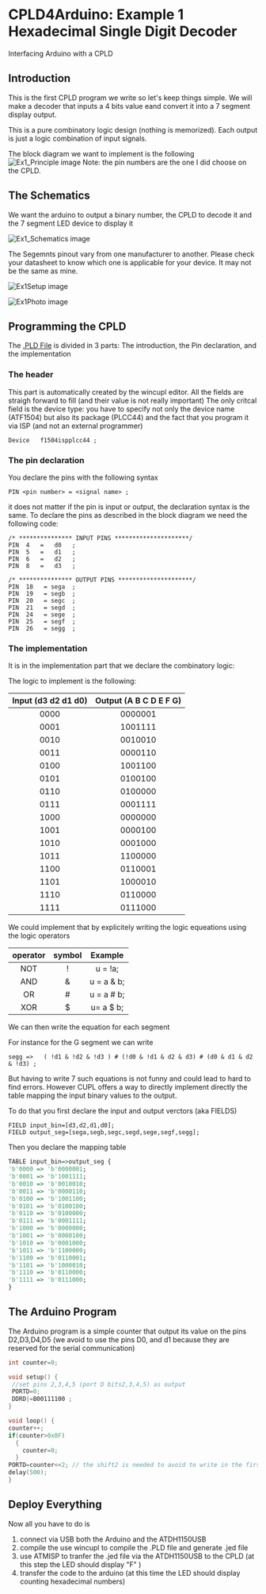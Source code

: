 # CPLD4Arduino: Example 1 Hexadecimal Single Digit Decoder
Interfacing Arduino with a CPLD
## Introduction

This is the first CPLD program we write so let's keep things simple.
We will make a decoder that inputs a 4 bits value eand convert it into a 7 segment display output.

This is a pure combinatory logic design (nothing is memorized). Each output is just a logic combination of input signals.

The block diagram we want to implement is the following
![Ex1_Principle image](/images/Ex1_Principle.png)
Note: the pin numbers are the one I did choose on the CPLD.

## The Schematics

We want the arduino to output a binary number, the CPLD to decode it and the 7 segment LED device to display it

![Ex1_Schematics image](/images/Ex1_Schematics.png)

The Segemnts pinout vary from one manufacturer to another. Please check your datasheet to know which one is applicable for your device. It may not be the same as mine.

![Ex1Setup image](/images/Ex1Setup.png)

![Ex1Photo image](/images/Ex1Photo.jpg)
## Programming the CPLD

The [.PLD File](/EX1_CPLD_hexDisplay/CPLD_hexDisplay.PLD) is divided in 3 parts:
The introduction, the Pin declaration, and the implementation

### The header

This part is automatically created by the wincupl editor.
All the fields are straigh forward to fill (and their value is not really important)
The only critcal field is the device type: you have to specify not only the device name (ATF1504) but also its package (PLCC44) and the fact that you program it via ISP (and not an external programmer)

```
Device   f1504ispplcc44 ;
```


### The pin declaration
You declare the pins with the following syntax
```
PIN <pin number> = <signal name> ;
```

it does not matter if the pin is input or output, the declaration syntax is the same. To declare the pins as described in the block diagram we need the following code:

```
/* *************** INPUT PINS *********************/
PIN  4   =   d0   ; 
PIN  5   =   d1   ; 
PIN  6   =   d2   ; 
PIN  8   =   d3   ; 

/* *************** OUTPUT PINS *********************/
PIN  18   = sega  ; 
PIN  19   = segb  ; 
PIN  20   = segc  ; 
PIN  21   = segd  ; 
PIN  24   = sege  ; 
PIN  25   = segf  ; 
PIN  26   = segg  ; 
```



### The implementation

It is in the implementation part that we declare the combinatory logic:

The logic to implement is the following:


|Input (d3 d2 d1 d0) | Output (A B C D E F G) |
| :---: | :---: |
|0000  |0000001|
|0001  |1001111|
|0010  |0010010|
|0011  |0000110|
|0100  |1001100|
|0101  |0100100|
|0110  |0100000|
|0111  |0001111|
|1000  |0000000|
|1001  |0000100|
|1010  |0001000|
|1011  |1100000|
|1100  |0110001|
|1101  |1000010|
|1110  |0110000|
|1111  |0111000|

We could implement that by explicitely writing the logic equeations using the logic operators

| operator | symbol | Example |
| :---: | :---:| :---: |
| NOT | ! | u = !a; |
| AND | & | u = a & b; |
| OR | # | u = a # b; |
| XOR | $ | u= a $ b; |

We can then write the equation for each segment

For instance for the G segment we can write
```
segg =>   ( !d1 & !d2 & !d3 ) # (!d0 & !d1 & d2 & d3) # (d0 & d1 & d2 & !d3) ;
```

But having to write 7 such equations is not funny and could lead to hard to find errors.
However CUPL offers a way to directly implement directly the table mapping the input binary values to the output.

To do that you first declare the input and output verctors (aka FIELDS)
```
FIELD input_bin=[d3,d2,d1,d0];
FIELD output_seg=[sega,segb,segc,segd,sege,segf,segg];
```
Then you declare the mapping table

```vhdl
TABLE input_bin=>output_seg {
'b'0000 => 'b'0000001;
'b'0001 => 'b'1001111;
'b'0010 => 'b'0010010;
'b'0011 => 'b'0000110;
'b'0100 => 'b'1001100;
'b'0101 => 'b'0100100;
'b'0110 => 'b'0100000;
'b'0111 => 'b'0001111;
'b'1000 => 'b'0000000;
'b'1001 => 'b'0000100;
'b'1010 => 'b'0001000;
'b'1011 => 'b'1100000;
'b'1100 => 'b'0110001;
'b'1101 => 'b'1000010;
'b'1110 => 'b'0110000;
'b'1111 => 'b'0111000;
}
```


## The Arduino Program

The Arduino program is a simple counter that output its value on the pins D2,D3,D4,D5
(we avoid to use the pins D0, and d1 because they are reserved for the serial communication)

```C
int counter=0;

void setup() {
 //set pins 2,3,4,5 (port D bits2,3,4,5) as output
 PORTD=0;
 DDRD|=B00111100 ; 
}

void loop() {
counter++;
if(counter>0x0F)
  {
    counter=0;
  }
PORTD=counter<<2; // the shift2 is needed to avoid to write in the first 2 bits
delay(500);
}
```

## Deploy Everything
Now all you have to do is 
1. connect via USB both the Arduino and the ATDH1150USB
1. compile the use wincupl to compile the .PLD file and generate .jed file
1. use ATMISP to tranfer the .jed file via the ATDH1150USB to the CPLD
(at this step the LED should display "F" )
1. transfer the code to the arduino (at this time the LED should display counting hexadecimal numbers)

